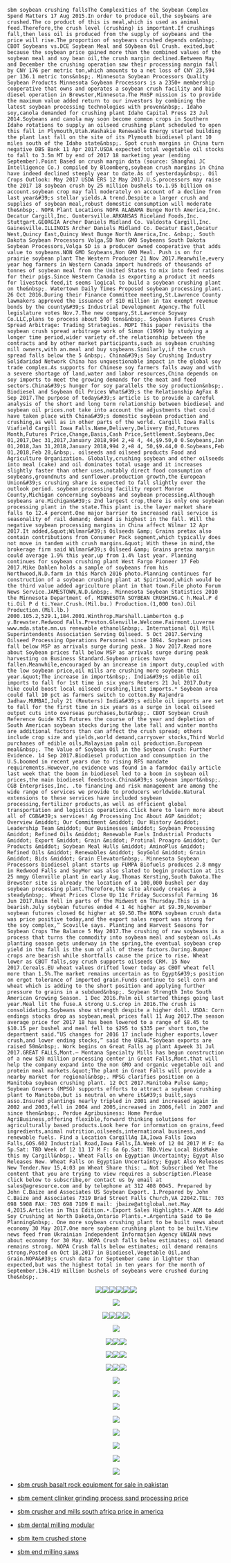 
```
sbm soybean crushing fallsThe Complexities of the Soybean Complex Spend Matters 17 Aug 2015.In order to produce oil,the soybeans are crushed.The co product of this is meal,which is used as animal feed.Therefore,the crush level (crushing) is important.If crushings fall,then less oil is produced from the supply of soybeans and the price will rise.The proportion of soybeans crushed depends on&nbsp;. CBOT Soybeans vs.DCE Soybean Meal and SOybean Oil Crush. exited,but because the soybean price gained more than the combined values of the soybean meal and soy bean oil,the crush margin declined.Between May and December the crushing operation saw their processing margin fall by CNY 176 per metric ton,which amounts to a net loss of CNY 23,594 per 136.1 metric tons&nbsp;. Minnesota Soybean Processors Quality Soybean Products Minnesota Soybean Processors is a 2350+ membership cooperative that owns and operates a soybean crush facility and bio diesel operation in Brewster,Minnesota.The MnSP mission is to provide the maximum value added return to our investors by combining the latest soybean processing technologies with proven&nbsp;. Idaho soy,canola demanded for crushing plant Idaho Capital Press 23 Jul 2014.Soybeans and canola may soon become common crops in Southern Idaho rotations to supply an oilseed crushing plant scheduled to open this fall in Plymouth,Utah.Washakie Renewable Energy started building the plant last fall on the site of its Plymouth biodiesel plant 10 miles south of the Idaho state&nbsp;. Spot crush margins in China turn negative DBS Bank 11 Apr 2017.USDA expected total vegetable oil stocks to fall to 3.5m MT by end of 2017 18 marketing year (ending September).Point Based on crush margin data (source: Shanghai JC Intelligence Co.) compiled by Bloomberg,soybean crush margins in China have indeed declined steeply year to date.As of yesterday&nbsp;. Oil Crops Outlook: May 2017 USDA ERS 12 May 2017.U.S.processors may raise the 2017 18 soybean crush by 25 million bushels to.1.95 billion on account.soybean crop may fall moderately on account of a decline from last year&#39;s stellar yields.A trend.Despite a larger crush and supplies of soybean meal,robust domestic consumption will moderate the&nbsp;. NOPA Plant Locations NOPA ALABAMA Bunge North America,Inc. Decatur Cargill,Inc. Guntersville.ARKANSAS Riceland Foods,Inc. Stuttgart.GEORGIA Archer Daniels Midland Co. Valdosta Cargill,Inc. Gainesville.ILLINOIS Archer Daniels Midland Co. Decatur East,Decatur West,Quincy East,Quincy West Bunge North America,Inc. &nbsp;. South Dakota Soybean Processors Volga,SD Non GMO Soybeans South Dakota Soybean Processors,Volga SD is a producer owned cooperative that adds value to soybeans.NON GMO Soybeans,Non GMO Meal. Push is on for prairie soybean plant The Western Producer 21 Nov 2017.Meanwhile,every year hog farmers in Western Canada import hundreds of thousands of tonnes of soybean meal from the United States to mix into feed rations for their pigs.Since Western Canada is exporting a product it needs for livestock feed,it seems logical to build a soybean crushing plant on the&nbsp;. Watertown Daily Times Proposed soybean processing plant. 26 Oct 2016.During their Finance Committee meeting,St.Lawrence County lawmakers approved the issuance of $10 million in tax exempt revenue bonds by the county&#39;s Industrial Development Agency.The full legislature votes Nov.7.The new company,St.Lawrence Soyway Co.LLC,plans to process about 500 tons&nbsp;. Soybean Futures Crush Spread Arbitrage: Trading Strategies. MDPI This paper revisits the soybean crush spread arbitrage work of Simon (1999) by studying a longer time period,wider variety of.the relationship between the contracts and by other market participants,such as soybean crushing mill owners,with an.meal and buy soybeans.Similarly,if the crush spread falls below the 5 &nbsp;. China&#39;s Soy Crushing Industry Solidaridad Network China has unquestionable impact in the global soy trade complex.As supports for Chinese soy farmers falls away and with a severe shortage of land,water and labor resources,China depends on soy imports to meet the growing demands for the meat and feed sectors.China&#39;s hunger for soy parallels the soy production&nbsp;. Biodiesel and Soybean Oil Prices What&#39;s the Relationship AgFax 8 Sep 2017.The purpose of today&#39;s article is to provide a careful analysis of the short and long term relationship between biodiesel and soybean oil prices.not take into account the adjustments that could have taken place with China&#39;s domestic soybean production and crushing,as well as in other parts of the world. Cargill Iowa Falls Viafield Cargill Iowa Falls.Name,Delivery,Delivery End,Futures Month,Futures Price,Change,Basis,Cash Price,Settlement.Soybeans,Dec 01,2017,Dec 31,2017,January 2018,994 2,+8 4, 44,$9.50,0 0.Soybeans,Jan 01,2018,Jan 31,2018,January 2018,994 2,+8 4, 50,$9.44,0 0.Soybeans,Feb 01,2018,Feb 28,&nbsp;. oilseeds and oilseed products Food and Agriculture Organization. Globally,crushing soybean and other oilseeds into meal (cake) and oil dominates total usage and it increases slightly faster than other uses,notably direct food consumption of soybeans,groundnuts and sunflower.production growth,the European Union&#39;s crushing share is expected to fall slightly over the outlook period. soybean processing facility report Monroe County,Michigan concerning soybeans and soybean processing.Although soybeans are.Michigan&#39;s 2nd largest crop,there is only one soybean processing plant in the state.This plant is.the layer market share falls to 12.4 percent.One major barrier to increased rail service is seasonality of rail demand; demand is highest in the fall. Will the negative soybean processing margins in China affect Wilmar 12 Apr 2017.It added,&quot;Wilmar&#39;s Oilseeds &amp; Grains pretax also contain contributions from Consumer Pack segment,which typically does not move in tandem with crush margins.&quot; With these in mind,the brokerage firm said Wilmar&#39;s Oilseed &amp; Grains pretax margin could average 1.9% this year,up from 1.4% last year. Planning continues for soybean crushing plant West Fargo Pioneer 17 Feb 2017.Mike Dahlen holds a sample of soybeans from his Northwood,N.D.farm in this March 2016 photo.Planning continues for construction of a soybean crushing plant at Spiritwood,which would be the third value added agriculture plant in that town.File photo Forum News Service.JAMESTOWN,N.D.&nbsp;. Minnesota Soybean Statistics 2010 the Minnesota Department of. MINNESOTA SOYBEAN CRUSHING.C h.Meal.P d ti.Oil P d ti.Year.Crush.(Mil.bu.) Production.(1,000 ton).Oil Production.(Mil.lb.) 2000.105.2,529.1,184.2001.Winthrop.Marshall.Lamberton g.p y.Brewster.Redwood Falls.Preston.Glenville.Welcome.Fairmont.Luverne www.mda.state.mn.us renewable ethanol&nbsp;. International Oil Mill Superintendents Association Serving Oilseed. 5 Oct 2017.Serving Oilseed Processing Operations Personnel since 1894. Soybean prices fall below MSP as arrivals surge during peak. 3 Nov 2017.Read more about Soybean prices fall below MSP as arrivals surge during peak harvesting on Business Standard.Soybean prices have fallen.Meanwhile,encouraged by an increase in import duty,coupled with the low soybean price,oil mills are crushing more soybean this year.&quot;The increase in import&nbsp;. India&#39;s edible oil imports to fall for 1st time in six years Reuters 21 Jul 2017.Duty hike could boost local oilseed crushing,limit imports.* Soybean area could fall 10 pct as farmers switch to cotton.By Rajendra Jadhav.MUMBAI,July 21 (Reuters) India&#39;s edible oil imports are set to fall for the first time in six years as a surge in local oilseed output cuts into overseas purchases,but&nbsp;. CBOT Soybean Crush Reference Guide KIS Futures the course of the year and depletion of South American soybean stocks during the late fall and winter months are additional factors than can affect the crush spread; others include crop size and yields,world demand,carryover stocks,Third World purchases of edible oils,Malaysian palm oil production.European meal&nbsp;. The Value of Soybean Oil in the Soybean Crush: Further Evidence. 14 Sep 2017.Biodiesel production and consumption in the U.S.boomed in recent years due to rising RFS mandate requirements.However,no evidence was found in a farmdoc daily article last week that the boom in biodiesel led to a boom in soybean oil prices,the main biodiesel feedstock.China&#39;s soybean import&nbsp;. CGB Enterprises,Inc. .to financing and risk management are among the wide range of services we provide to producers worldwide.Natural extensions to these services have included soybean processing,fertilizer products,as well as efficient global transportation and logistics operations.Click here to learn more about all of CGB&#39;s services! Ag Processing Inc About AGP &middot; Overview &middot; Our Commitment &middot; Our History &middot; Leadership Team &middot; Our Businesses &middot; Soybean Processing &middot; Refined Oils &middot; Renewable Fuels Industrial Products &middot; Export &middot; Grain &middot; Protinal Proagro &middot; Our Products &middot; Soybean Meal Hulls &middot; AminoPlus &middot; Refined Oils &middot; Renewables &middot; SoyGold &middot; Grain &middot; Bids &middot; Grain Elevator&nbsp;. Minnesota Soybean Processors biodiesel plant starts up FUMPA Biofuels produces 2.8 mmgy in Redwood Falls and SoyMor was also slated to begin production at its 25 mmgy Glenville plant in early Aug.Thomas Kersting,South Dakota.The Brewster site is already the location of a 100,000 bushel per day soybean processing plant.Therefore,the site already creates a steady&nbsp;. Wheat Prices Close Up 11¢ Friday Successful Farming 16 Jun 2017.Rain fell in parts of the Midwest on Thursday.This is a bearish.July soybean futures ended 4 1 4¢ higher at $9.39,November soybean futures closed 6¢ higher at $9.50.The NOPA soybean crush data was price positive today,and the export sales report was strong for the soy complex,” Scoville says. Planting and Harvest Seasons for Soybean Crops The Balance 5 May 2017.The crushing of raw soybeans is a process that turns the commodity into soybean meal and soybean oil.As planting season gets underway in the spring,the eventual soybean crop yield in the fall is the sum of all of these factors.During.Bumper crops are bearish while shortfalls cause the price to rise. Wheat lower as CBOT falls,soy crush supports oilseeds CRM. 15 Nov 2017.Cereals.EU wheat values drifted lower today as CBOT wheat fell more than 1.5%.The market remains uncertain as to Egypt&#39;s position on ergot tolerance of imported grain.Funds continue to sell corn and wheat which is adding to the short position and applying further pressure to grains in a subdued&nbsp;. Soybean Strength Into South American Growing Season. 1 Dec 2016.Palm oil started things going last year.Meal lit the fuse.A strong U.S.crop in 2016.The crush is consolidating.Soybeans show strength despite a higher doll. USDA: Corn endings stocks drop as soybean,meal prices fall 11 Aug 2017.The season average price for 2017 18 has been lowered to a range of $8.45 to $10.15 per bushel and meal fell to $295 to $335 per short ton,the department said.“US changes for 2016 17 include higher exports,lower crush,and lower ending stocks,”​ said the USDA.“Soybean exports are raised 50m&nbsp;. Work begins on Great Falls ag plant Agweek 31 Jul 2017.GREAT FALLS,Mont.— Montana Specialty Mills has begun construction of a new $20 million processing center in Great Falls,Mont.that will help the company expand into the non GMO and organic vegetable oil and protein meal markets.&quot;The plant in Great Falls will provide a nearby market for regional&nbsp;. MPSG clarifies position on a Manitoba soybean crushing plant. 12 Oct 2017.Manitoba Pulse &amp; Soybean Growers (MPSG) supports efforts to attract a soybean crushing plant to Manitoba,but is neutral on where it&#39;s built,says asso.Insured plantings nearly tripled in 2001 and increased again in 2002 and 2003,fell in 2004 and 2005,increased in 2006,fell in 2007 and since then&nbsp;. Perdue Agribusiness: Home Perdue AgriBusiness,offering flexible,forward thinking solutions for agriculturally based products.Look here for information on grains,feed ingredients,animal nutrition,oilseeds,international business,and renewable fuels. Find a Location CargillAg IA,Iowa Falls Iowa Falls,GOS.602 Industrial Road,Iowa Falls,IA.Week of 12 04 2017 M F: 6a 5p.Sat: TBD Week of 12 11 17 M F: 6a 6p.Sat: TBD.View Local BidsMake this my Cargill&nbsp;. Wheat Falls on Egyptian Uncertainty; Egypt Also Releases New. Wheat Falls on Egyptian Uncertainty; Egypt Also Releases New Tender.Nov 15,4:03 pm Wheat Share this: … Not Subscribed Yet The content that you are trying to view requires a subscription.Please click below to subscribe,or contact us by email at sales@agresource.com and by telephone at 312 408 0045. Prepared by John C.Baize and Associates US Soybean Export. 1.Prepared by John C.Baize and Associates 7319 Brad Street Falls Church,VA 22042.TEL: 703 698 5908 FAX: 703 698 7109 E mail: jbaize@attglobal.net.May 4,2015.Articles in This Edition.•.Export Sales Highlights.•.ADM to Add Soy Crushing at North Dakota,Ontario Plants.•.Argentina Said to Be Planning&nbsp;. One more soybean crushing plant to be built news about economy 30 May 2017.One more soybean crushing plant to be built.View news feed from Ukrainian Independent Information Agency UNIAN news about economy for 30 May. NOPA Crush falls below estimates; oil demand remains strong. NOPA Crush falls below estimates; oil demand remains strong.Posted on Oct 18,2017 in Biodiesel,Vegetable Oil,and Grain.NOPA&#39;s crush data for September came in lighter than expected,but was the highest total in ten years for the month of September.136.419 million bushels of soybeans were crushed during the&nbsp;. 
```

<div align="center">
  
<a rel="nofollow" href="https://m.shibang-china.com?f=github&k=sbm+soybean+crushing+falls"><img src="https://static.shibang-china.com/en/l.png"></a><img src="https://static.shibang-china.com/en/hw.png"><a rel="nofollow" href="https://m.shibang-china.com/product/?f=github&k=sbm+soybean+crushing+falls"><img src="https://static.shibang-china.com/en/p.png"></a><a rel="nofollow" href="https://m.shibang-china.com/cases/?f=github&k=sbm+soybean+crushing+falls"><img src="https://static.shibang-china.com/en/c.png"></a><a rel="nofollow" href="https://m.shibang-china.com/news/?f=github&k=sbm+soybean+crushing+falls"><img src="https://static.shibang-china.com/en/n.png"></a><a rel="nofollow" href="https://m.shibang-china.com?f=github&k=sbm+soybean+crushing+falls"><img src="https://static.shibang-china.com/en/m.png"></a>

<a rel="nofollow" href="https://m.shibang-china.com/product/?f=github&k=sbm+soybean+crushing+falls"><img src="https://static.shibang-china.com/en/b.jpg"></a>
  
<a rel="nofollow" href="https://m.shibang-china.com/solution-aggregate.html?f=github&k=sbm+soybean+crushing+falls"><img src="https://static.shibang-china.com/en/a.jpg"></a><a rel="nofollow" href="https://m.shibang-china.com/solution-mine.html?f=github&k=sbm+soybean+crushing+falls"><img src="https://static.shibang-china.com/en/m.jpg"></a><a rel="nofollow" href="https://m.shibang-china.com/solution-mill.html?f=github&k=sbm+soybean+crushing+falls"><img src="https://static.shibang-china.com/en/g.jpg"></a><a rel="nofollow" href="https://m.shibang-china.com/solution-epc.html?f=github&k=sbm+soybean+crushing+falls"><img src="https://static.shibang-china.com/en/e.jpg"></a>

<a rel="nofollow" href="https://m.shibang-china.com/product/?f=github&k=sbm+soybean+crushing+falls"><img src="https://static.shibang-china.com/en/a-p.png"></a>

<a rel="nofollow" href="https://m.shibang-china.com/product/crusher/c6x.html?f=github&k=sbm+soybean+crushing+falls"><img src="https://static.shibang-china.com/en/j.jpg"></a><a rel="nofollow" href="https://m.shibang-china.com/product/crusher/ci5x.html?f=github&k=sbm+soybean+crushing+falls"><img src="https://static.shibang-china.com/en/i.jpg"></a><a rel="nofollow" href="https://m.shibang-china.com/product/crusher/hst.html?f=github&k=sbm+soybean+crushing+falls"><img src="https://static.shibang-china.com/en/c.jpg"></a>

<a rel="nofollow" href="https://m.shibang-china.com/product/mill/mtw.html?f=github&k=sbm+soybean+crushing+falls"><img src="https://static.shibang-china.com/en/mtw.jpg"></a><a rel="nofollow" href="https://m.shibang-china.com/product/mill/scm.html?f=github&k=sbm+soybean+crushing+falls"><img src="https://static.shibang-china.com/en/scm.jpg"></a><a rel="nofollow" href="https://m.shibang-china.com/product/mill/lm.html?f=github&k=sbm+soybean+crushing+falls"><img src="https://static.shibang-china.com/en/lm.jpg"></a>

<a rel="nofollow" href="https://m.shibang-china.com/product/sand/vsi6x.html?f=github&k=sbm+soybean+crushing+falls"><img src="https://static.shibang-china.com/en/6x.jpg"></a><a rel="nofollow" href="https://m.shibang-china.com/product/sand/vu.html?f=github&k=sbm+soybean+crushing+falls"><img src="https://static.shibang-china.com/en/vu.jpg"></a><a rel="nofollow" href="https://m.shibang-china.com/product/mobile/klun.html?f=github&k=sbm+soybean+crushing+falls"><img src="https://static.shibang-china.com/en/k.jpg"></a>

<a rel="nofollow" href="https://m.shibang-china.com/cases/?f=github&k=sbm+soybean+crushing+falls"><img src="https://static.shibang-china.com/en/case.png"></a>

<a rel="nofollow" href="https://m.shibang-china.com/cases/aggregate/202.html?f=github&k=sbm+soybean+crushing+falls"><img src="https://static.shibang-china.com/en/c-1.jpg"></a>

<a rel="nofollow" href="https://m.shibang-china.com/cases/aggregate/203.html?f=github&k=sbm+soybean+crushing+falls"><img src="https://static.shibang-china.com/en/c-2.jpg"></a>

<a rel="nofollow" href="https://m.shibang-china.com/cases/mill/123.html?f=github&k=sbm+soybean+crushing+falls"><img src="https://static.shibang-china.com/en/c-3.jpg"></a>

<a rel="nofollow" href="https://m.shibang-china.com/contact_us.html?f=github&k=sbm+soybean+crushing+falls"><img src="https://static.shibang-china.com/en/contact.png"></a>

<a rel="nofollow" href="https://swt.shibang-china.com/?f=github&k=sbm+soybean+crushing+falls"><img src="https://static.shibang-china.com/en/chat.png"></a>

<a rel="nofollow" href="https://whatsapp.shibangsoft.com/WhatsApp.php?f=github&k=sbm+soybean+crushing+falls"><img src="https://static.shibang-china.com/en/whatsapp.png"></a>

<a rel="nofollow" href="https://m.shibang-china.com/?f=github&k=sbm+soybean+crushing+falls"><img src="https://static.shibang-china.com/en/website.png"></a>

</div>


* [sbm crush basalt rock equipment for sale in pakistan](sbm%20crush%20basalt%20rock%20equipment%20for%20sale%20in%20pakistan.md)

* [sbm cement clinker grinding process sand processing price](sbm%20cement%20clinker%20grinding%20process%20sand%20processing%20price.md)

* [sbm crusher and mills south africa price in america](sbm%20crusher%20and%20mills%20south%20africa%20price%20in%20america.md)

* [sbm dental milling modular](sbm%20dental%20milling%20modular.md)

* [sbm item crushed stone](sbm%20item%20crushed%20stone.md)

* [sbm end milling saws](sbm%20end%20milling%20saws.md)